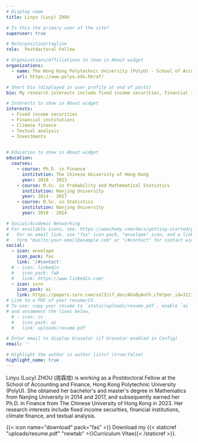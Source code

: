 ```yaml
---
# Display name
title: Linyu (Lucy) ZHOU

# Is this the primary user of the site?
superuser: true

# Role/position/tagline
role:  Postdoctoral Fellow

# Organizations/Affiliations to show in About widget
organizations:
  - name: The Hong Kong Polytechnic University (PolyU) - School of Accounting and Finance
    url: https://www.polyu.edu.hk/af/

# Short bio (displayed in user profile at end of posts)
bio: My research interests include fixed income securities, financial institutions, climate finance, and textual analysis.

# Interests to show in About widget
interests:
  - Fixed income securities
  - Financial institutions
  - Climate finance
  - Textual analysis
  - Investments
  

# Education to show in About widget
education:
  courses:
    - course: Ph.D. in Finance
      institution: The Chinese University of Hong Kong
      year: 2018 - 2023
    - course: M.Sc. in Probability and Mathematical Statistics
      institution: Nanjing University
      year: 2014 - 2017
    - course: B.Sc. in Statistics
      institution: Nanjing University
      year: 2010 - 2014

# Social/Academic Networking
# For available icons, see: https://wowchemy.com/docs/getting-started/page-builder/#icons
#   For an email link, use "fas" icon pack, "envelope" icon, and a link in the
#   form "mailto:your-email@example.com" or "/#contact" for contact widget.
social:
  - icon: envelope
    icon_pack: fas
    link: '/#contact'
  # - icon: linkedin
  #   icon_pack: fab
  #   link: https://www.linkedin.com/
  - icon: ssrn
    icon_pack: ai
    link: https://papers.ssrn.com/sol3/cf_dev/AbsByAuth.cfm?per_id=3117483
# Link to a PDF of your resume/CV.
# To use: copy your resume to `static/uploads/resume.pdf`, enable `ai` icons in `params.yaml`,
# and uncomment the lines below.
  # - icon: cv
  #   icon_pack: ai
  #   link: uploads/resume.pdf

# Enter email to display Gravatar (if Gravatar enabled in Config)
email: ''

# Highlight the author in author lists? (true/false)
highlight_name: true
---
```


Linyu (Lucy) ZHOU (周霖煜) is working as a Postdoctoral Fellow at the School of Accounting and Finance, Hong Kong Polytechnic University (PolyU). She obtained her bachelor's and master's degree in Mathematics from Nanjing University in 2014 and 2017, and subsequently earned her Ph.D. in Finance from The Chinese University of Hong Kong in 2023. Her research interests include fixed income securities, financial institutions, climate finance, and textual analysis.

{{< icon name="download" pack="fas" >}} Download my {{< staticref "uploads/resume.pdf" "newtab" >}}Curriculum Vitae{{< /staticref >}}.
